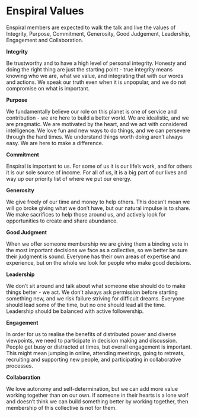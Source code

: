 # Enspiral Values

Enspiral members are expected to walk the talk and live the values of Integrity, Purpose, Commitment, Generosity, Good Judgement, Leadership, Engagement and Collaboration.

**Integrity**

Be trustworthy and to have a high level of personal integrity. Honesty and doing the right thing are just the starting point - true integrity means knowing who we are, what we value, and integrating that with our words and actions. We speak our truth even when it is unpopular, and we do not compromise on what is important.

**Purpose**

We fundamentally believe our role on this planet is one of service and contribution - we are here to build a better world. We are idealistic, and we are pragmatic. We are motivated by the heart, and we act with considered intelligence. We love fun and new ways to do things, and we can persevere through the hard times. We understand things worth doing aren’t always easy. We are here to make a difference.

**Commitment**

Enspiral is important to us. For some of us it is our life’s work, and for others it is our sole source of income. For all of us, it is a big part of our lives and way up our priority list of where we put our energy.

**Generosity**

We give freely of our time and money to help others. This doesn’t mean we will go broke giving what we don’t have, but our natural impulse is to share. We make sacrifices to help those around us, and actively look for opportunities to create and share abundance.

**Good Judgment**

When we offer someone membership we are giving them a binding vote in the most important decisions we face as a collective, so we better be sure their judgment is sound. Everyone has their own areas of expertise and experience, but on the whole we look for people who make good decisions.

**Leadership**

We don’t sit around and talk about what someone else should do to make things better - we act. We don’t always ask permission before starting something new, and we risk failure striving for difficult dreams. Everyone should lead some of the time, but no one should lead all the time. Leadership should be balanced with active followership.

**Engagement**

In order for us to realise the benefits of distributed power and diverse viewpoints, we need to participate in decision making and discussion. People get busy or distracted at times, but overall engagement is important. This might mean jumping in online, attending meetings, going to retreats, recruiting and supporting new people, and participating in collaborative processes.

**Collaboration**

We love autonomy and self-determination, but we can add more value working together than on our own. If someone in their hearts is a lone wolf and doesn’t think we can build something better by working together, then membership of this collective is not for them.
